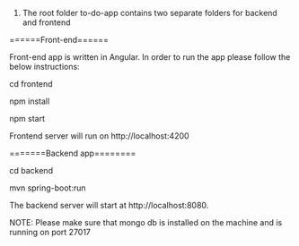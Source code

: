 1) The root folder to-do-app contains two separate folders for backend and frontend

======Front-end======

Front-end app is written in Angular.
In order to run the app please follow the below instructions:

cd frontend

npm install

npm start

Frontend server will run on http://localhost:4200

=======Backend app========

cd backend

mvn spring-boot:run

The backend server will start at http://localhost:8080.

NOTE: Please make sure that mongo db is installed on the machine and is running on port 27017